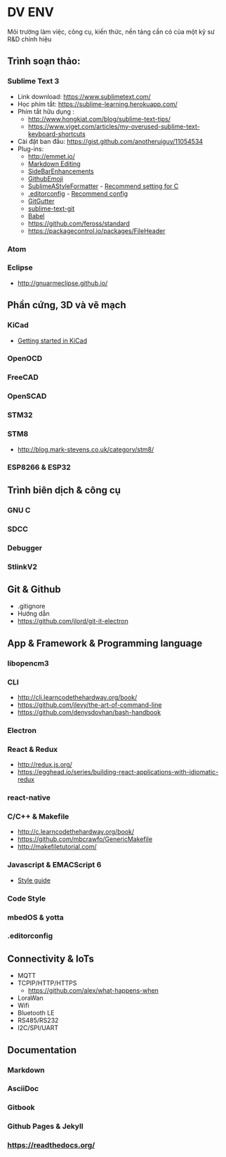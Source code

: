 # DV ENV

Môi trường làm việc, công cụ, kiến thức, nền tảng cần có của một kỹ sư R&D chính hiệu

## Trình soạn thảo:
### Sublime Text 3
- Link download: https://www.sublimetext.com/
- Học phím tắt: https://sublime-learning.herokuapp.com/
- Phím tắt hữu dụng : 
    + http://www.hongkiat.com/blog/sublime-text-tips/
    + https://www.viget.com/articles/my-overused-sublime-text-keyboard-shortcuts
- Cài đặt ban đầu: https://gist.github.com/anotheruiguy/11054534
- Plug-ins:
    + http://emmet.io/
    + [Markdown Editing](https://github.com/SublimeText-Markdown/MarkdownEditing)
    + [SideBarEnhancements](https://github.com/titoBouzout/SideBarEnhancements)
    + [GithubEmoji](https://packagecontrol.io/packages/GithubEmoji)
    + [SublimeAStyleFormatter](https://github.com/timonwong/) - [Recommend setting for C](./SublimeAStyleFormatter.sublime-settings)
    + [.editorconfig](https://github.com/sindresorhus/editorconfig-sublime) - [Recommend config](./.editorconfig)
    + [GitGutter](https://github.com/jisaacks/GitGutter)
    + [sublime-text-git](https://github.com/kemayo/sublime-text-git)
    + [Babel](https://packagecontrol.io/packages/Babel)
    + https://github.com/feross/standard
    + https://packagecontrol.io/packages/FileHeader


### Atom

### Eclipse
- http://gnuarmeclipse.github.io/

## Phần cứng, 3D và vẽ mạch

### KiCad
- [Getting started in KiCad](http://docs.kicad-pcb.org/en/getting_started_in_kicad.html)

### OpenOCD

### FreeCAD

### OpenSCAD

### STM32

### STM8
- http://blog.mark-stevens.co.uk/category/stm8/

### ESP8266 & ESP32


## Trình biên dịch & công cụ

### GNU C

### SDCC

### Debugger

### StlinkV2

## Git & Github
- .gitignore
- Hướng dẫn
- https://github.com/jlord/git-it-electron

## App & Framework & Programming language

### libopencm3

### CLI
- http://cli.learncodethehardway.org/book/
- https://github.com/jlevy/the-art-of-command-line
- https://github.com/denysdovhan/bash-handbook

### Electron

### React & Redux
- http://redux.js.org/
- https://egghead.io/series/building-react-applications-with-idiomatic-redux

### react-native

### C/C++ & Makefile
- http://c.learncodethehardway.org/book/
- https://github.com/mbcrawfo/GenericMakefile
- http://makefiletutorial.com/

### Javascript & EMACScript 6
- [Style guide](https://github.com/airbnb/javascript)

### Code Style

### mbedOS & yotta 

### .editorconfig

## Connectivity & IoTs
- MQTT 
- TCPIP/HTTP/HTTPS
  + https://github.com/alex/what-happens-when
- LoraWan
- Wifi
- Bluetooth LE
- RS485/RS232
- I2C/SPI/UART


## Documentation
### Markdown

### AsciiDoc

### Gitbook

### Github Pages & Jekyll 

### https://readthedocs.org/ 

